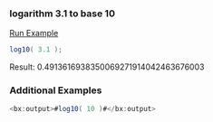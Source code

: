 ### logarithm 3.1 to base 10



<a href="https://try.boxlang.io/?code=eJzLyU83NNBQMNYzVNC05gIAG7kDDA%3D%3D" target="_blank">Run Example</a>

```java
log10( 3.1 );

```

Result: 0.4913616938350069271914042463676003

### Additional Examples


```java
<bx:output>#log10( 10 )#</bx:output>
```


